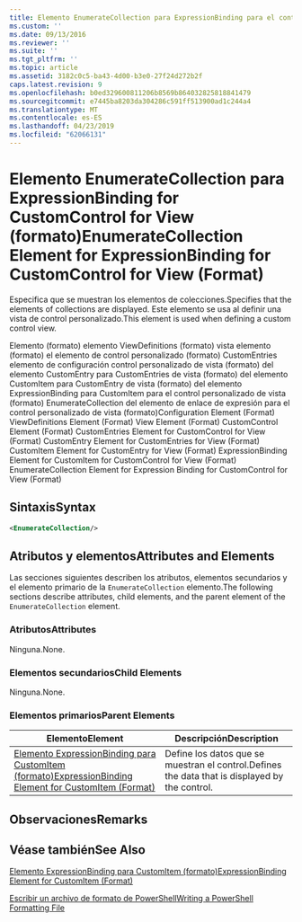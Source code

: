 ```yaml
---
title: Elemento EnumerateCollection para ExpressionBinding para el control personalizado para la vista (formato) | Microsoft Docs
ms.custom: ''
ms.date: 09/13/2016
ms.reviewer: ''
ms.suite: ''
ms.tgt_pltfrm: ''
ms.topic: article
ms.assetid: 3182c0c5-ba43-4d00-b3e0-27f24d272b2f
caps.latest.revision: 9
ms.openlocfilehash: b0ed329600811206b8569b864032825818841479
ms.sourcegitcommit: e7445ba8203da304286c591ff513900ad1c244a4
ms.translationtype: MT
ms.contentlocale: es-ES
ms.lasthandoff: 04/23/2019
ms.locfileid: "62066131"
---
```

# <a name="enumeratecollection-element-for-expressionbinding-for-customcontrol-for-view-format"></a><span data-ttu-id="f86fa-102">Elemento EnumerateCollection para ExpressionBinding for CustomControl for View (formato)</span><span class="sxs-lookup"><span data-stu-id="f86fa-102">EnumerateCollection Element for ExpressionBinding for CustomControl for View (Format)</span></span>

<span data-ttu-id="f86fa-103">Especifica que se muestran los elementos de colecciones.</span><span class="sxs-lookup"><span data-stu-id="f86fa-103">Specifies that the elements of collections are displayed.</span></span> <span data-ttu-id="f86fa-104">Este elemento se usa al definir una vista de control personalizado.</span><span class="sxs-lookup"><span data-stu-id="f86fa-104">This element is used when defining a custom control view.</span></span>

<span data-ttu-id="f86fa-105">Elemento (formato) elemento ViewDefinitions (formato) vista elemento (formato) el elemento de control personalizado (formato) CustomEntries elemento de configuración control personalizado de vista (formato) del elemento CustomEntry para CustomEntries de vista (formato) del elemento CustomItem para CustomEntry de vista (formato) del elemento ExpressionBinding para CustomItem para el control personalizado de vista (formato) EnumerateCollection del elemento de enlace de expresión para el control personalizado de vista (formato)</span><span class="sxs-lookup"><span data-stu-id="f86fa-105">Configuration Element (Format) ViewDefinitions Element (Format) View Element (Format) CustomControl Element (Format) CustomEntries Element for CustomControl for View (Format) CustomEntry Element for CustomEntries for View (Format) CustomItem Element for CustomEntry for View (Format) ExpressionBinding Element for CustomItem for CustomControl for View (Format) EnumerateCollection Element for Expression Binding for CustomControl for View (Format)</span></span>

## <a name="syntax"></a><span data-ttu-id="f86fa-106">Sintaxis</span><span class="sxs-lookup"><span data-stu-id="f86fa-106">Syntax</span></span>

```xml
<EnumerateCollection/>
```

## <a name="attributes-and-elements"></a><span data-ttu-id="f86fa-107">Atributos y elementos</span><span class="sxs-lookup"><span data-stu-id="f86fa-107">Attributes and Elements</span></span>

<span data-ttu-id="f86fa-108">Las secciones siguientes describen los atributos, elementos secundarios y el elemento primario de la `EnumerateCollection` elemento.</span><span class="sxs-lookup"><span data-stu-id="f86fa-108">The following sections describe attributes, child elements, and the parent element of the `EnumerateCollection` element.</span></span>

### <a name="attributes"></a><span data-ttu-id="f86fa-109">Atributos</span><span class="sxs-lookup"><span data-stu-id="f86fa-109">Attributes</span></span>

<span data-ttu-id="f86fa-110">Ninguna.</span><span class="sxs-lookup"><span data-stu-id="f86fa-110">None.</span></span>

### <a name="child-elements"></a><span data-ttu-id="f86fa-111">Elementos secundarios</span><span class="sxs-lookup"><span data-stu-id="f86fa-111">Child Elements</span></span>

<span data-ttu-id="f86fa-112">Ninguna.</span><span class="sxs-lookup"><span data-stu-id="f86fa-112">None.</span></span>

### <a name="parent-elements"></a><span data-ttu-id="f86fa-113">Elementos primarios</span><span class="sxs-lookup"><span data-stu-id="f86fa-113">Parent Elements</span></span>

|<span data-ttu-id="f86fa-114">Elemento</span><span class="sxs-lookup"><span data-stu-id="f86fa-114">Element</span></span>|<span data-ttu-id="f86fa-115">Descripción</span><span class="sxs-lookup"><span data-stu-id="f86fa-115">Description</span></span>|
|-------------|-----------------|
|[<span data-ttu-id="f86fa-116">Elemento ExpressionBinding para CustomItem (formato)</span><span class="sxs-lookup"><span data-stu-id="f86fa-116">ExpressionBinding Element for CustomItem (Format)</span></span>](./expressionbinding-element-for-customitem-for-controls-for-configuration-format.md)|<span data-ttu-id="f86fa-117">Define los datos que se muestran el control.</span><span class="sxs-lookup"><span data-stu-id="f86fa-117">Defines the data that is displayed by the control.</span></span>|

## <a name="remarks"></a><span data-ttu-id="f86fa-118">Observaciones</span><span class="sxs-lookup"><span data-stu-id="f86fa-118">Remarks</span></span>

## <a name="see-also"></a><span data-ttu-id="f86fa-119">Véase también</span><span class="sxs-lookup"><span data-stu-id="f86fa-119">See Also</span></span>

[<span data-ttu-id="f86fa-120">Elemento ExpressionBinding para CustomItem (formato)</span><span class="sxs-lookup"><span data-stu-id="f86fa-120">ExpressionBinding Element for CustomItem (Format)</span></span>](./expressionbinding-element-for-customitem-for-controls-for-configuration-format.md)

[<span data-ttu-id="f86fa-121">Escribir un archivo de formato de PowerShell</span><span class="sxs-lookup"><span data-stu-id="f86fa-121">Writing a PowerShell Formatting File</span></span>](./writing-a-powershell-formatting-file.md)
